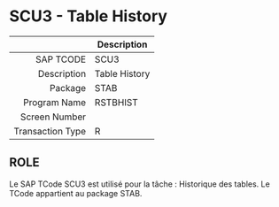 # **SCU3 - Table History**

|                  | Description                            |
|-----------------:|----------------------------------------|
|        SAP TCODE | SCU3                                   |
|      Description | Table History                          |
|          Package | STAB                                   |
|     Program Name | RSTBHIST                               |
|    Screen Number |                                        |
| Transaction Type | R                                      |

## ROLE

Le SAP TCode SCU3 est utilisé pour la tâche : Historique des tables. Le TCode appartient au package STAB.